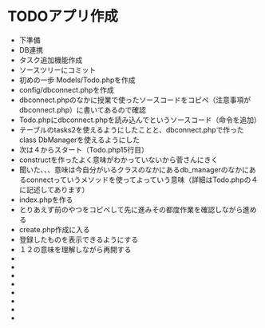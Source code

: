# TODOアプリ作成
* 下準備
* DB連携
* タスク追加機能作成
* ソースツリーにコミット
* 初めの一歩 Models/Todo.phpを作成
* config/dbconnect.phpを作成
* dbconnect.phpのなかに授業で使ったソースコードをコピペ（注意事項がdbconnect.php）に書いてあるので確認
* Todo.phpにdbconnect.phpを読み込んでというソースコード（命令を追加）
* テーブルのtasks2を使えるようにしたことと、dbconnect.phpで作ったclass DbManagerを使えるようにした
* 次は４からスタート（Todo.php15行目）
* constructを作ったよく意味がわかっていないから菅さんにきく
* 聞いた、、、意味は今自分がいるクラスのなかにあるdb_managerのなかにあるconnectっていうメソッドを使ってよっていう意味（詳細はTodo.phpの４に記述してあります）
* index.phpを作る
* とりあえず前のやつをコピペして先に進みその都度作業を確認しながら進める
* create.php作成に入る
* 登録したものを表示できるようにする
* １２の意味を理解しながら再開する
* 
* 
* 
* 
* 
* 
* 
* 